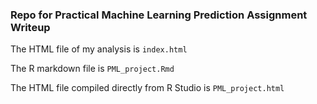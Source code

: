 ### Repo for Practical Machine Learning Prediction Assignment Writeup

The HTML file of my analysis is `index.html`

The R markdown file is `PML_project.Rmd`

The HTML file compiled directly from R Studio is `PML_project.html`
